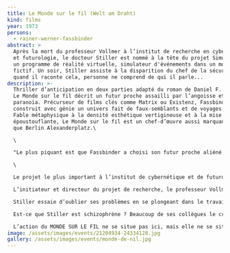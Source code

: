 ```yaml
---
title: Le Monde sur le fil (Welt am Draht)
kind: films
year: 1973
persons:
  - rainer-werner-fassbinder
abstract: >
  Après la mort du professeur Vollmer à l’institut de recherche en cybernétique
  et futurologie, le docteur Stiller est nommé à la tête du projet Simulacron :
  un programme de réalité virtuelle, simulateur d'événements dans un monde
  fictif. Un soir, Stiller assiste à la disparition du chef de la sécurité, mais
  quand il raconte cela, personne ne comprend de qui il parle...
description: >-
  Thriller d’anticipation en deux parties adapté du roman de Daniel F. Galouye,
  Le Monde sur le fil décrit un futur proche assailli par l’angoisse et la
  paranoïa. Précurseur de films clés comme Matrix ou Existenz, Fassbinder
  construit avec génie un univers fait de faux-semblants et de voyages mentaux.
  Fable métaphysique à la densité esthétique vertigineuse et à la mise en scène
  époustouflante, Le Monde sur le fil est un chef-d’œuvre aussi marquant
  que Berlin Alexanderplatz.\

  \

  "Le plus piquant est que Fassbinder a choisi son futur proche aliéné dans le Paris giscardien d'alors, au cabaret l'Alcazar et dans des centres commerciaux (qui n'existaient pas encore en Allemagne). Le cauchemar y est à la fois glamour (a-t-on vu secrétaire de rédaction plus stylée qu'Ingrid Caven ?), camp, glacial et digital." Léo Soesanto, Les Inrockuptibles (octobre 2010)\

  \

  Le projet le plus important à l’institut de cybernétique et de futurologie est Simulacron 1 – un monstre électronique censé de porter la technologie informatique habituelle vers des nouveaux sommets. Une fois opérationnel, Simulacron pourra prédire exactement des événements sociaux, économiques et politiques, comme s’ils se passaient ici et maintenant, comme s’ils étaient réalité. Ce qui rend Simulacron intéressant pour au moins deux partis: celui qui cherche à améliorer les conditions de vie dans le futur – et pour celui qui attend de cette machine de plus amples informations face à des concurrents en puissance, par exemple par rapport à la situation du marché d’aluminium.\

  L’initiateur et directeur du projet de recherche, le professeur Vollmer (Adrian Hoven) meurt dans des conditions mystérieuses. On se met vite d’accord qu’il s’agit d’un suicide, comme juste avant sa mort, il a semblé atteint d’une étrange confusion mentale. Siskins (Karl-Heinz Vosgerau), le directeur tout-puissant de l’institut, nomme Dr. Stiller (Klaus Löwitsch), le collaborateur le proche du défunt à sa succession. Or, peu de temps après, les collègues aperçoivent également des symptomes étranges chez Stiller: Il affirme que le responsable de sécurité de l’institut, Günther Lause (Ivan Desny), avait disparu sans laisser de trace. Pourtant, tout le monde sait que le véritable responsable de sécurité s’appelle Hans Edelkern (Joachim Hansen) et est en parfaitement bonne santé. Stiller parle d’un tentative d’homicide – pourtant il est évident qu’il s’était agi d’un accident ordinaire. Ce qui plus est, Stiller refuse quand son supérieur hiérarchique lui donne l’ordre de transmettre certaines prévisions de Simulacron à des particuliers. Il semble que le nouveau directeur de recherche n’est pas à la hauteur de la pression psychologique qui va avec sa nouvelle responsabilité. Il a des accès de vertige, il ne reconnaît pas des personnes qu’il devrait pourtant bien connaître, et en revanche, il parle de gens que personne sauf lui ne connaît.\

  Stiller essaie d’oublier ses problèmes en se plongeant dans le travail avec Simulacron. Pour lui, Simulacron n’est pas simplement une machine inanimée, mais devient progressivement une sorte de monde en miniature. Bien que Stiller sache très bien que les ainsi nommées unités identitaires ne sont que le résultat de complexes procédés électroniques, elles lui paraissent parfois comme de véritables êtres humains. (Ce qui n’est pas si étonnant que ça, car les unités identitaires sont des imitations de véritables êtres humains: leurs comportement doit être absolument humain, afin de permettre des prévisions exactes sur les comportements humains.)\

  Est-ce que Stiller est schizophrène ? Beaucoup de ses collègues le croient – jusqu’à ce qu’un jour, lors d’une opération de routine dans les circuits de Simulacron, il croit y revoir une vieille connaissance: Günter Lause, le responsable de sécurité de l’institut de cybernétique et futurologie dont tout le monde, sauf Stille, affirme, qu’il n’a jamais existé.\

  L’action du MONDE SUR LE FIL ne se situe pas ici, mais elle ne se situe pas non plus ailleurs. Le film n’est pas situé dans notre présent, mais pas non plus dans le passé ou dans l’avenir. LE MONDE SUR LE FIL a lieu dans un univers artificiel et dans un temps artificiel – une fiction, une hypothèse, un jeu intellectuel, pas plus. Et pas moins
image: /assets/images/events/21204934-24334128.jpg
gallery: /assets/images/events/monde-de-nil.jpg
---
```

